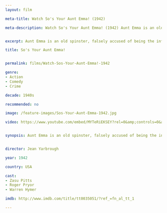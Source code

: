 ```yaml
---
layout: film

meta-title: Watch So's Your Aunt Emma! (1942)

meta-description: Watch So's Your Aunt Emma! (1942) Aunt Emma is an old spinster, falsely accused of being the murderer "Ma Parker". The movie is also known as "Meet the Mob".


excerpt: Aunt Emma is an old spinster, falsely accused of being the infamous murderer "Ma Parker". The movie is also known as "Meet the Mob".

title: So's Your Aunt Emma!


permalink: films/Watch-Sos-Your-Aunt-Emma!-1942

genre:
- Action
- Comedy
- Crime

decade: 1940s

recommended: no

image: /feature-images/Sos-Your-Aunt-Emma-1942.jpg

video: https://www.youtube.com/embed/MYTeRiEKSEY?rel=0&amp;controls=0&amp;showinfo=0


synopsis: Aunt Emma is an old spinster, falsely accused of being the infamous murderer "Ma Parker". The movie is also known as "Meet the Mob".


director: Jean Yarbrough

year: 1942

country: USA

cast:
- Zasu Pitts
- Roger Pryor
- Warren Hymer

imdb: http://www.imdb.com/title/tt0035051/?ref_=fn_al_tt_1

---
```


